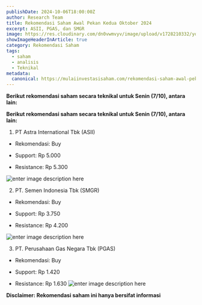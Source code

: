 ```yaml
---
publishDate: 2024-10-06T18:00:00Z
author: Research Team
title: Rekomendasi Saham Awal Pekan Kedua Oktober 2024
excerpt: ASII, PGAS, dan SMGR
image: https://res.cloudinary.com/dn0vwmvyv/image/upload/v1728210332/young-man-looking-into-crypto-currency-stock-market_yku8hj.jpg
showImageHeaderInArticle: true
category: Rekomendasi Saham
tags:
  - saham
  - analisis
  - Teknikal
metadata:
  canonical: https://mulaiinvestasisaham.com/rekomendasi-saham-awal-pekan-oktober-2024
---
```


**Berikut rekomendasi saham secara teknikal untuk Senin (7/10), antara lain:**

**Berikut rekomendasi saham secara teknikal untuk Senin (7/10), antara lain:**

1. PT Astra International Tbk (ASII)

-   Rekomendasi: Buy
    
-   Support: Rp 5.000
    
-   Resistance: Rp 5.300

![enter image description here](https://res.cloudinary.com/dn0vwmvyv/image/upload/v1728211246/ASII_2024-10-06_16-34-02_uwzp8j.png)

2. PT. Semen Indonesia Tbk (SMGR)

-   Rekomendasi: Buy
    
-   Support: Rp 3.750
    
-   Resistance: Rp 4.200

![enter image description here](https://res.cloudinary.com/dn0vwmvyv/image/upload/v1728211234/SMGR_2024-10-06_16-21-33_nbn2p7.png)

3. PT. Perusahaan Gas Negara Tbk (PGAS)

-   Rekomendasi: Buy
    
-   Support: Rp 1.420
    
-   Resistance: Rp 1.630
![enter image description here](https://res.cloudinary.com/dn0vwmvyv/image/upload/v1728211310/PGAS_2024-10-06_16-47-08_nw0epu.png)

**Disclaimer: Rekomendasi saham ini hanya bersifat informasi**
